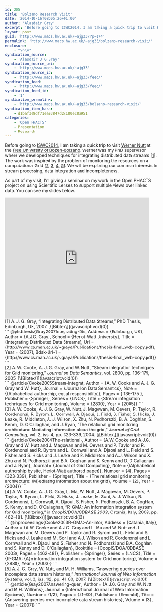 ```yaml
---
id: 205
title: 'Bolzano Research Visit'
date: '2014-10-16T08:05:26+01:00'
author: 'Alasdair Gray'
excerpt: 'Before going to ISWC2014, I am taking a quick trip to visit Werner Nutt&nbsp;at the Free University of Bozen-Bolzano. Werner was my PhD supervisor where we developed techniques for integrating distributed data streams [1]. The work was inspired by the problem of monitoring the resources on a computational Grid [2, 3, 4, 5]. We will [&hellip;]'
layout: post
guid: 'http://www.macs.hw.ac.uk/~ajg33/?p=174'
permalink: 'http://www.macs.hw.ac.uk/~ajg33/bolzano-research-visit/'
enclosure:
    - "\n\n"
syndication_source:
    - 'Alasdair J G Gray'
syndication_source_uri:
    - 'http://www.macs.hw.ac.uk/~ajg33'
syndication_source_id:
    - 'http://www.macs.hw.ac.uk/~ajg33/feed/'
syndication_feed:
    - 'http://www.macs.hw.ac.uk/~ajg33/feed/'
syndication_feed_id:
    - '1'
syndication_permalink:
    - 'http://www.macs.hw.ac.uk/~ajg33/bolzano-research-visit/'
syndication_item_hash:
    - d1baf3e8df71ea93847d2c180ec8a951
categories:
    - 'Open PHACTS'
    - Presentation
    - Research
---
```


Before going to [ISWC2014](http://www.macs.hw.ac.uk/~ajg33/bolzano-research-visit/iswc2014.semanticweb.org), I am taking a quick trip to visit [Werner Nutt](http://www.inf.unibz.it/~nutt/) at the [Free University of Bozen-Bolzano](http://www.inf.unibz.it/). Werner was my PhD supervisor where we developed techniques for integrating distributed data streams \[[1](http://www.macs.hw.ac.uk/~ajg33/bolzano-research-visit/#paperkey_17)\]. The work was inspired by the problem of monitoring the resources on a computational Grid \[[2](http://www.macs.hw.ac.uk/~ajg33/bolzano-research-visit/#paperkey_18), [3](http://www.macs.hw.ac.uk/~ajg33/bolzano-research-visit/#paperkey_19), [4](http://www.macs.hw.ac.uk/~ajg33/bolzano-research-visit/#paperkey_20), [5](http://www.macs.hw.ac.uk/~ajg33/bolzano-research-visit/#paperkey_21)\]. We will be exploring our common interests in stream processing, data integration and incompleteness.

As part of my visit, I’m giving a seminar on my work in the Open PHACTS project on using Scientific Lenses to support multiple views over linked data. You can see my slides below.

<span id="more-174"></span>

<iframe frameborder="0" height="400" marginheight="0" marginwidth="0" scrolling="no" src="http://www.slideshare.net/slideshow/embed_code/40319735" width="476"></iframe>

<div class="papercite_entry" id="paperkey_17">[1] A. J. G. Gray, “Integrating Distributed Data Streams,” PhD Thesis, Edinburgh, UK, 2007.   
[\[Bibtex\]](javascript:void(0))</div><div class="papercite_bibtex" id="papercite_17_block">```
@phdthesis{Gray2007Integrating-Dis,
Address = {Edinburgh, UK},
Author = {A.J.G. Gray},
School = {Heriot-Watt University},
Title = {Integrating Distributed Data Streams},
Url = {http://www.cs.man.ac.uk/~graya/Publications/thesis-final_web-copy.pdf},
Year = {2007},
Bdsk-Url-1 = {http://www.cs.man.ac.uk/~graya/Publications/thesis-final_web-copy.pdf}}
```

</div><div class="papercite_entry" id="paperkey_18">[2] A. W. Cooke, A. J. G. Gray, and W. Nutt, “Stream integration techniques for Grid monitoring,” <span style="font-style: italic">Journal on Data Semantics</span>, vol. 2800, pp. 136-175, 2005.   
[\[Bibtex\]](javascript:void(0))</div><div class="papercite_bibtex" id="papercite_18_block">```
@article{Cooke2005Stream-integrat,
Author = {A. W. Cooke and A. J. G. Gray and W. Nutt},
Journal = {Journal on Data Semantics},
Note = {(Alphabetical authorship, equal responsibility)},
Pages = { 136-175 },
Publisher = {Springer},
Series = {LNCS},
Title = {Stream integration techniques for Grid monitoring},
Volume = {2800},
Year = {2005}}
```

</div><div class="papercite_entry" id="paperkey_19">[3] A. W. Cooke, A. J. G. Gray, W. Nutt, J. Magowan, M. Oevers, P. Taylor, R. Cordenonsi, R. Byrom, L. Cornwall, A. Djaoui, L. Field, S. Fisher, S. Hicks, J. Leake, R. Middleton, A. J. Wilson, X. Zhu, N. Podhorszki, B. A. Coghlan, S. Kenny, D. O’Callaghan, and J. Ryan, “The relational grid monitoring architecture: Mediating information about the grid,” <span style="font-style: italic">Journal of Grid Computing</span>, vol. 2, iss. 4, pp. 323-339, 2004.   
[\[Bibtex\]](javascript:void(0))</div><div class="papercite_bibtex" id="papercite_19_block">```
@article{Cooke2004The-relational-,
Author = {A.W. Cooke and A.J.G. Gray and W. Nutt and J. Magowan and M. Oevers and P. Taylor and R. Cordenonsi and R. Byrom and L. Cornwall and A. Djaoui and L. Field and S. Fisher and S. Hicks and J. Leake and R. Middleton and A.J. Wilson and X. Zhu and N. Podhorszki and B.A. Coghlan and S. Kenny and D. O'Callaghan and J. Ryan},
Journal = {Journal of Grid Computing},
Note = {(Alphabetical authorship by site, Heriot-Watt authored paper)},
Number = {4},
Pages = {323-339},
Publisher = {Springer},
Title = {The relational grid monitoring architecture: {M}ediating information about the grid},
Volume = {2},
Year = {2004}}
```

</div><div class="papercite_entry" id="paperkey_20">[4] A. W. Cooke, A. J. G. Gray, L. Ma, W. Nutt, J. Magowan, M. Oevers, P. Taylor, R. Byrom, L. Field, S. Hicks, J. Leake, M. Soni, A. J. Wilson, R. Cordenonsi, L. Cornwall, A. Djaoui, S. Fisher, N. Podhorszki, B. A. Coghlan, S. Kenny, and D. O’Callaghan, “R-GMA: An information integration system for Grid monitoring,” in <span style="font-style: italic">CoopIS/DOA/ODBASE 2003</span>, Catania, Italy, 2003, pp. 462-481.   
[\[Bibtex\]](javascript:void(0))</div><div class="papercite_bibtex" id="papercite_20_block">```
@inproceedings{Cooke2003R-GMA:-An-infor,
Address = {Catania, Italy},
Author = {A.W. Cooke and A.J.G. Gray and L. Ma and W. Nutt and J. Magowan and M. Oevers and P. Taylor and R. Byrom and L. Field and S. Hicks and J. Leake and M. Soni and A.J. Wilson and R. Cordenonsi and L. Cornwall and A. Djaoui and S. Fisher and N. Podhorszki and B.A. Coghlan and S. Kenny and D. O'Callaghan},
Booktitle = {CoopIS/DOA/ODBASE 2003},
Pages = {462-481},
Publisher = {Springer},
Series = {LNCS},
Title = {R-GMA: {A}n information integration system for Grid monitoring},
Volume = {2888},
Year = {2003}}
```

</div><div class="papercite_entry" id="paperkey_21">[5] A. J. G. Gray, W. Nutt, and M. H. Williams, “Answering queries over incomplete data stream histories,” <span style="font-style: italic">International Journal of Web Information Systems</span>, vol. 3, iss. 1/2, pp. 41-60, 2007.   
[\[Bibtex\]](javascript:void(0))</div><div class="papercite_bibtex" id="papercite_21_block">```
@article{Gray2007Answering-queri,
Author = {A.J.G. Gray and W. Nutt and M.H. Williams},
Journal = {International Journal of Web Information Systems},
Number = {1/2},
Pages = {41-60},
Publisher = {Emerald},
Title = {Answering queries over incomplete data stream histories},
Volume = {3},
Year = {2007}}
```

</div>